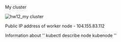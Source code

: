 
My cluster

![hw12_my cluster](https://user-images.githubusercontent.com/105345932/216848598-90adf86a-2bbc-4bda-9e3a-8fa193edbca6.png)

Public IP address of worker node - 104.155.83.112

Information about 
'' kubectl describe node kubenode ''
